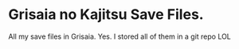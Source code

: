 # Grisaia no Kajitsu Save Files.
All my save files in Grisaia. Yes. I stored all of them in a git repo LOL